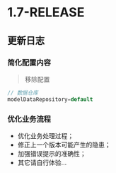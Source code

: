 # 1.7-RELEASE

## 更新日志

### 简化配置内容

> 移除配置

```java
// 数据仓库
modelDataRepository=default
```

### 优化业务流程

* 优化业务处理过程；
* 修正上一个版本可能产生的隐患；
* 加强错误提示的准确性；
* 其它请自行体验...

